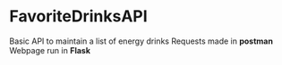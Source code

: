 # FavoriteDrinksAPI
Basic API to maintain a list of energy drinks
Requests made in **postman**
Webpage run in **Flask**
